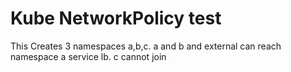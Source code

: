# Kube NetworkPolicy test

This Creates 3 namespaces a,b,c.
a and b and external can reach namespace a service lb.
c cannot join